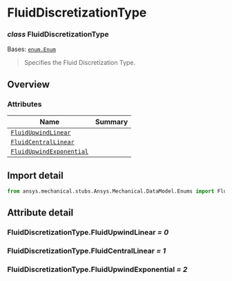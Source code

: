 <a id="fluiddiscretizationtype"></a>

# FluidDiscretizationType

<a id="FluidDiscretizationType"></a>

### *class* FluidDiscretizationType

Bases: [`enum.Enum`](https://docs.python.org/3/library/enum.html#enum.Enum)

> Specifies the Fluid Discretization Type.

> <!-- !! processed by numpydoc !! -->

<a id="overview"></a>

## Overview

### Attributes

| Name | Summary |
|-----------------------------------------------------------------------------|----|
| [`FluidUpwindLinear`](#FluidDiscretizationType.FluidUpwindLinear)           |    |
| [`FluidCentralLinear`](#FluidDiscretizationType.FluidCentralLinear)         |    |
| [`FluidUpwindExponential`](#FluidDiscretizationType.FluidUpwindExponential) |    |

<a id="import-detail"></a>

## Import detail

```python
from ansys.mechanical.stubs.Ansys.Mechanical.DataModel.Enums import FluidDiscretizationType
```

<a id="attribute-detail"></a>

## Attribute detail

<a id="FluidDiscretizationType.FluidUpwindLinear"></a>

### FluidDiscretizationType.FluidUpwindLinear *= 0*

<a id="FluidDiscretizationType.FluidCentralLinear"></a>

### FluidDiscretizationType.FluidCentralLinear *= 1*

<a id="FluidDiscretizationType.FluidUpwindExponential"></a>

### FluidDiscretizationType.FluidUpwindExponential *= 2*
